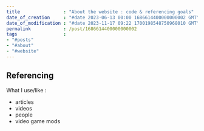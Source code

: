 ```yaml
---
title                : "About the website : code & referencing goals"
date_of_creation     : "#date 2023-06-13 00:00 1686614400000000002 GMT"
date_of_modification : "#date 2023-11-17 09:22 1700198548750968010 GMT"
permalink            : /post/1686614400000000002
tags                 : 
- "#posts"
- "#about" 
- "#website"
---
```


## Referencing

What I use/like :
  - articles
  - videos
  - people
  - video game mods

  
